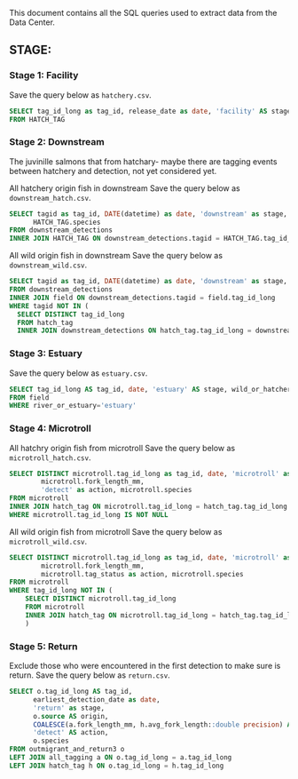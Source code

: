 This document contains all the SQL queries used to extract data from the Data Center.

## STAGE:

### Stage 1: Facility

Save the query below as `hatchery.csv`.

```SQL         
SELECT tag_id_long as tag_id, release_date as date, 'facility' AS stage, 'hatch' AS origin, fork_length_mm, 'tag' AS action, species  
FROM HATCH_TAG
```

### Stage 2: Downstream

The juvinille salmons that from hatchary- maybe there are tagging events between hatchery and detection, not yet considered yet.

All hatchery origin fish in downstream Save the query below as `downstream_hatch.csv`.

```SQL         
SELECT tagid as tag_id, DATE(datetime) as date, 'downstream' as stage, 'hatch' as origin, HATCH_TAG.avg_fork_length, 'detect' as action,
      HATCH_TAG.species 
FROM downstream_detections  
INNER JOIN HATCH_TAG ON downstream_detections.tagid = HATCH_TAG.tag_id_long
```

All wild origin fish in downstream Save the query below as `downstream_wild.csv`.

```SQL        
SELECT tagid as tag_id, DATE(datetime) as date, 'downstream' as stage, 'wild' as origin, field.fork_length_mm, tag_status as action, field.species 
FROM downstream_detections
INNER JOIN field ON downstream_detections.tagid = field.tag_id_long 
WHERE tagid NOT IN (
  SELECT DISTINCT tag_id_long
  FROM hatch_tag
  INNER JOIN downstream_detections ON hatch_tag.tag_id_long = downstream_detections.tagid)
```

### Stage 3: Estuary

Save the query below as `estuary.csv`.

```SQL         
SELECT tag_id_long AS tag_id, date, 'estuary' AS stage, wild_or_hatchery AS origin, fork_length_mm, tag_status AS action, species
FROM field 
WHERE river_or_estuary='estuary'
```

### Stage 4: Microtroll

All hatchry origin fish from microtroll Save the query below as `microtroll_hatch.csv`.

```SQL         
SELECT DISTINCT microtroll.tag_id_long as tag_id, date, 'microtroll' as stage, 'hatch' as origin,
        microtroll.fork_length_mm, 
        'detect' as action, microtroll.species
FROM microtroll 
INNER JOIN hatch_tag ON microtroll.tag_id_long = hatch_tag.tag_id_long
WHERE microtroll.tag_id_long IS NOT NULL
```

All wild origin fish from microtroll Save the query below as `microtroll_wild.csv`.

```SQL         
SELECT DISTINCT microtroll.tag_id_long as tag_id, date, 'microtroll' as stage, 'wild' as origin,
        microtroll.fork_length_mm, 
        microtroll.tag_status as action, microtroll.species
FROM microtroll 
WHERE tag_id_long NOT IN (
    SELECT DISTINCT microtroll.tag_id_long
    FROM microtroll 
    INNER JOIN hatch_tag ON microtroll.tag_id_long = hatch_tag.tag_id_long
    )
```

### Stage 5: Return

Exclude those who were encountered in the first detection to make sure is return. Save the query below as `return.csv`.

```SQL         
SELECT o.tag_id_long AS tag_id, 
      earliest_detection_date as date, 
      'return' as stage,
      o.source AS origin,
      COALESCE(a.fork_length_mm, h.avg_fork_length::double precision) AS fork_length_mm,
      'detect' AS action,
      o.species
FROM outmigrant_and_return3 o
LEFT JOIN all_tagging a ON o.tag_id_long = a.tag_id_long
LEFT JOIN hatch_tag h ON o.tag_id_long = h.tag_id_long
```
